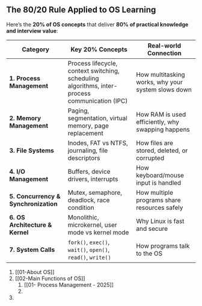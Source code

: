 
## The 80/20 Rule Applied to OS Learning

Here’s the **20% of OS concepts** that deliver **80% of practical knowledge and interview value**:

| Category                             | Key 20% Concepts                                                                               | Real-world Connection                              |
| ------------------------------------ | ---------------------------------------------------------------------------------------------- | -------------------------------------------------- |
| **1. Process Management**            | Process lifecycle, context switching, scheduling algorithms, inter-process communication (IPC) | How multitasking works, why your system slows down |
| **2. Memory Management**             | Paging, segmentation, virtual memory, page replacement                                         | How RAM is used efficiently, why swapping happens  |
| **3. File Systems**                  | Inodes, FAT vs NTFS, journaling, file descriptors                                              | How files are stored, deleted, or corrupted        |
| **4. I/O Management**                | Buffers, device drivers, interrupts                                                            | How keyboard/mouse input is handled                |
| **5. Concurrency & Synchronization** | Mutex, semaphore, deadlock, race condition                                                     | How multiple programs share resources safely       |
| **6. OS Architecture & Kernel**      | Monolithic, microkernel, user mode vs kernel mode                                              | Why Linux is fast and secure                       |
| **7. System Calls**                  | `fork()`, `exec()`, `wait()`, `open()`, `read()`, `write()`                                    | How programs talk to the OS                        |

1. [[01-About OS]]
2. [[02-Main Functions of OS]]
	1. [[01- Process Management - 2025]]
	2. 
3. 